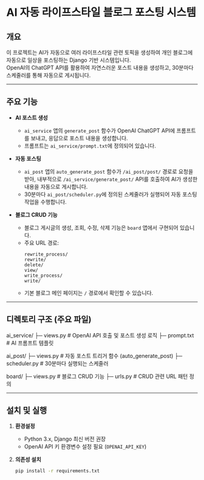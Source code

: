 # AI 자동 라이프스타일 블로그 포스팅 시스템

## 개요  
이 프로젝트는 AI가 자동으로 여러 라이프스타일 관련 토픽을 생성하여 개인 블로그에 자동으로 일상을 포스팅하는 Django 기반 시스템입니다.  
OpenAI의 ChatGPT API를 활용하여 자연스러운 포스트 내용을 생성하고, 30분마다 스케줄러를 통해 자동으로 게시됩니다.

---

## 주요 기능

- **AI 포스트 생성**  
  - `ai_service` 앱의 `generate_post` 함수가 OpenAI ChatGPT API에 프롬프트를 보내고, 응답으로 포스트 내용을 생성합니다.  
  - 프롬프트는 `ai_service/prompt.txt`에 정의되어 있습니다.

- **자동 포스팅**  
  - `ai_post` 앱의 `auto_generate_post` 함수가 `/ai_post/post/` 경로로 요청을 받아, 내부적으로 `/ai_service/generate_post/` API를 호출하여 AI가 생성한 내용을 자동으로 게시합니다.  
  - 30분마다 `ai_post/scheduler.py`에 정의된 스케줄러가 실행되어 자동 포스팅 작업을 수행합니다.

- **블로그 CRUD 기능**  
  - 블로그 게시글의 생성, 조회, 수정, 삭제 기능은 `board` 앱에서 구현되어 있습니다.  
  - 주요 URL 경로:  
    ```
    rewrite_process/
    rewrite/
    delete/
    view/
    write_process/
    write/
    ```
  - 기본 블로그 메인 페이지는 `/` 경로에서 확인할 수 있습니다.

---

## 디렉토리 구조 (주요 파일)

ai_service/
 ├─ views.py           # OpenAI API 호출 및 포스트 생성 로직
 ├─ prompt.txt         # AI 프롬프트 템플릿

ai_post/
 ├─ views.py           # 자동 포스트 트리거 함수 (auto_generate_post)
 ├─ scheduler.py       # 30분마다 실행되는 스케줄러

board/
 ├─ views.py           # 블로그 CRUD 기능
 ├─ urls.py            # CRUD 관련 URL 패턴 정의

---


## 설치 및 실행

1. **환경설정**  
   - Python 3.x, Django 최신 버전 권장  
   - OpenAI API 키 환경변수 설정 필요 (`OPENAI_API_KEY`)

2. **의존성 설치**  
   ```bash
   pip install -r requirements.txt
